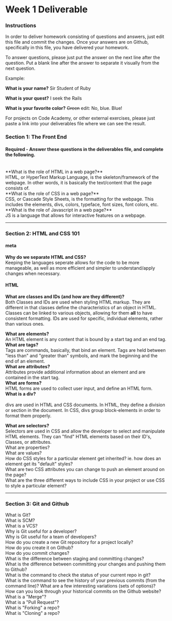 # Week 1 Deliverable  

### Instructions  

In order to deliver homework consisting of questions and answers, just edit this file and commit the changes.  Once your answers are on Github, specifically in this file, you have delivered your homework.  
  
To answer questions, please just put the answer on the next line after the question.  Put a blank line after the answer to separate it visually from the next question.  

Example:  

**What is your name?**
Sir Student of Ruby

**What is your quest?**
I seek the Rails  

**What is your favorite color?**
~~Green~~ edit:  No, blue.  Blue!  

For projects on Code Academy, or other external exercises, please just paste a link into your deliverables file where we can see the result.  

### Section 1: The Front End
#### Required - Answer these questions in the deliverables file, and complete the following.
<br>
**What is the role of HTML in a web page?**<br>
  HTML, or HyperText Markup Language, is the skeleton/framework of the webpage. In other words, it is basically the text/content that the page consists of. 
<br>
**What is the role of CSS in a web page?**<br>
  CSS, or Cascade Style Sheets, is the formatting for the webpage. This includes the elements, divs, colors, typeface, font sizes, font colors, etc. 
<br>
**What is the role of Javascript in a web page?**<br>
JS is a language that allows for interactive features on a webpage.
<br>

---

### Section 2: HTML and CSS 101

#### meta
**Why do we separate HTML and CSS?**<br>
Keeping the languages seperate allows for the code to be more manageable, as well as more efficient and simpler to understand/apply changes when necessary.
<br>

#### HTML
**What are classes and IDs (and how are they different)?**<br>
Both Classes and IDs are used when styling HTML markup. They are different in that classes define the characteristics of an object in HTML. Classes can be linked to various objects, allowing for them <strong>all</strong> to have consistent formatting. IDs are used for specific, individual elements, rather than various ones. <br>

**What are elements?**<br>
An HTML element is any content that is bound by a start tag and an end tag.<br>
**What are tags?**<br>
Tags are commands, basically, that bind an element. Tags are held between "less than" and "greater than" symbols, and mark the beginning and the end of an element. <br>
**What are attributes?**<br>
Attributes provide additional information about an element and are contained in the start tag. <br>
**What are forms?**<br>
HTML forms are used to collect user input, and define an HTML form. <br>
**What is a div?**<br>  
divs are used in HTML and CSS documents. In HTML, they define a division or section in the document. In CSS, divs group block-elements in order to format them properly. <br>

**What are selectors?**<br>
Selectors are used in CSS and allow the developer to select and manipulate HTML elements. They can "find" HTML elements based on their ID's, Classes, or attributes. <br>
What are properties?  
What are values?  
How do CSS styles for a particular element get inherited? ie. how does an element get its "default" styles?  
What are two CSS attributes you can change to push an element around on the page?  
What are the three different ways to include CSS in your project or use CSS to style a particular element?  

---
### Section 3: Git and Github  
What is Git?  
What is SCM?  
What is a VCS?  
Why is Git useful for a developer?  
Why is Git useful for a team of developers?  
How do you create a new Git repository for a project locally?  
How do you create it on Github?  
How do you commit changes?  
What is the difference between staging and committing changes?  
What is the difference between committing your changes and pushing them to Github?  
What is the command to check the status of your current repo in git?  
What is the command to see the history of your previous commits (from the command line)?  What are a few interesting variations (sets of options)?  
How can you look through your historical commits on the Github website?  
What is a "Merge"?  
What is a "Pull Request"?  
What is "Forking" a repo?  
What is "Cloning" a repo?  
